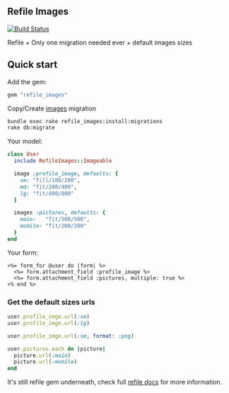 Refile Images
-------------

[![Build Status](https://travis-ci.org/stacksocial/refile_images.svg?branch=master)](https://travis-ci.org/refile/refile)

Refile + Only one migration needed ever + default images sizes

## Quick start

Add the gem:

```ruby
gem "refile_images"
```

Copy/Create [images](https://github.com/stacksocial/refile_images/blob/master/db/migrate/20161107201317_create_refile_images_images.rb) migration
```bash
bundle exec rake refile_images:install:migrations
rake db:migrate
```

Your model:

```ruby
class User
  include RefileImages::Imageable

  image :profile_image, defaults: {
    sm: "fill/100/200",
    md: "fit/200/400",
    lg: "fit/400/800"
  }

  images :pictures, defaults: {
    main:   "fit/500/500",
    mobile: "fit/200/200"
  }
end
```

Your form:

```erb
<%= form_for @user do |form| %>
  <%= form.attachment_field :profile_image %>
  <%= form.attachment_field :pictures, multiple: true %>
<% end %>
```

### Get the default sizes urls

```ruby
user.profile_imge.url(:sm)
user.profile_imge.url(:lg)

user.profile_imge.url(:sm, format: :png)

user.pictures.each do |picture|
  picture.url(:main)
  picture.url(:mobile)
end
```

It's still refile gem underneath, check full [refile docs](https://github.com/refile/refile#refile) for more information.
